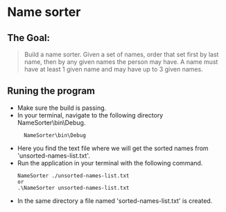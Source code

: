 # Name sorter

## The Goal:
> Build a name sorter. Given a set of names, order that set first by last name, then by any given names the
  person may have. A name must have at least 1 given name and may have up to 3 given names.

## Runing the program
  - Make sure the build is passing.
  - In your terminal, navigate to the following directory NameSorter\bin\Debug.
    ```
      NameSorter\bin\Debug
    ```
  - Here you find the text file where we will get the sorted names from 'unsorted-names-list.txt'.
  - Run the application in your terminal with the following command.
    ```
    NameSorter ./unsorted-names-list.txt 
    or
    .\NameSorter unsorted-names-list.txt
    ```
  - In the same directory a file named 'sorted-names-list.txt' is created.
